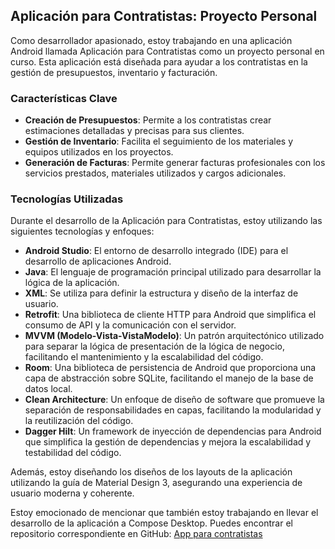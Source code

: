 ## Aplicación para Contratistas: Proyecto Personal

Como desarrollador apasionado, estoy trabajando en una aplicación Android llamada Aplicación para Contratistas como un
proyecto personal en curso. Esta aplicación está diseñada para ayudar a los contratistas en la gestión de presupuestos,
inventario y facturación.

### Características Clave

- **Creación de Presupuestos**: Permite a los contratistas crear estimaciones detalladas y precisas para sus clientes.
- **Gestión de Inventario**: Facilita el seguimiento de los materiales y equipos utilizados en los proyectos.
- **Generación de Facturas**: Permite generar facturas profesionales con los servicios prestados, materiales utilizados
  y cargos adicionales.

### Tecnologías Utilizadas

Durante el desarrollo de la Aplicación para Contratistas, estoy utilizando las siguientes tecnologías y enfoques:

- **Android Studio**: El entorno de desarrollo integrado (IDE) para el desarrollo de aplicaciones Android.
- **Java**: El lenguaje de programación principal utilizado para desarrollar la lógica de la aplicación.
- **XML**: Se utiliza para definir la estructura y diseño de la interfaz de usuario.
- **Retrofit**: Una biblioteca de cliente HTTP para Android que simplifica el consumo de API y la comunicación con el
  servidor.
- **MVVM (Modelo-Vista-VistaModelo)**: Un patrón arquitectónico utilizado para separar la lógica de presentación de la
  lógica de negocio, facilitando el mantenimiento y la escalabilidad del código.
- **Room**: Una biblioteca de persistencia de Android que proporciona una capa de abstracción sobre SQLite, facilitando
  el manejo de la base de datos local.
- **Clean Architecture**: Un enfoque de diseño de software que promueve la separación de responsabilidades en capas,
  facilitando la modularidad y la reutilización del código.
- **Dagger Hilt**: Un framework de inyección de dependencias para Android que simplifica la gestión de dependencias y
  mejora la escalabilidad y testabilidad del código.

Además, estoy diseñando los diseños de los layouts de la aplicación utilizando la guía de Material Design 3, asegurando
una experiencia de usuario moderna y coherente.

Estoy emocionado de mencionar que también estoy trabajando en llevar el desarrollo de la aplicación a Compose Desktop.
Puedes encontrar el repositorio correspondiente en
GitHub: [App para contratistas](https://github.com/alejandraJA/invoice_desktop)
